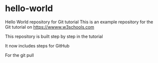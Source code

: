 # hello-world
Hello World repository for Git tutorial
This is an example repository for the Git tutorial on https://wwww.w3schools.com 

This repository is built step by step in the tutorial

It now includes steps for GitHub


For the git pull
